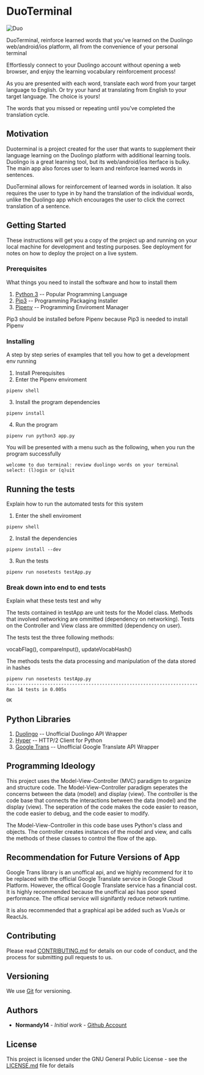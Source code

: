 # DuoTerminal

![Duo](https://vignette.wikia.nocookie.net/duolingo/images/b/be/Duo_2019.png/revision/latest?cb=20190307143704)

DuoTerminal, reinforce learned words that you've learned on the Duolingo web/android/ios platform, all from the convenience of your personal terminal

Effortlessly connect to your Duolingo account without opening a web browser, and enjoy the learning vocabulary reinforcement process!

As you are presented with each word, translate each word from your target language to English.
Or try your hand at translating from English to your target language. The choice is yours!

The words that you missed or repeating until you've completed the translation cycle.

## Motivation

Duoterminal is a project created for the user that wants to supplement their language learning on the Duolingo platform with additional learning tools. Duolingo is a great learning tool, but its web/android/ios iterface is bulky. The main app also forces user to learn and reinforce learned words in sentences.

DuoTerminal allows for reinforcement of learned words in isolation. It also requires the user to type in by hand the translation of the individual words, unlike the Duolingo app which encourages the user to click the correct translation of a sentence.

## Getting Started

These instructions will get you a copy of the project up and running on your local machine for development and testing purposes. See deployment for notes on how to deploy the project on a live system.

### Prerequisites

What things you need to install the software and how to install them

1. [Python 3](https://www.python.org/) -- Popular Programming Language
2. [Pip3](https://stackoverflow.com/questions/6587507/how-to-install-pip-with-python-3) -- Programming Packaging Installer
3. [Pipenv](https://pypi.org/project/pipenv/) -- Programming Enviroment Manager

Pip3 should be installed before Pipenv because Pip3 is needed to install Pipenv

### Installing

A step by step series of examples that tell you how to get a development env running

1. Install Prerequisites
2. Enter the Pipenv enviroment

```
pipenv shell
```

3. Install the program dependencies

```
pipenv install
```

4. Run the program

```
pipenv run python3 app.py
```

You will be presented with a menu such as the following, when you run the program successfully

```
welcome to duo terminal: review duolingo words on your terminal
select: (l)ogin or (q)uit
```

## Running the tests

Explain how to run the automated tests for this system

1. Enter the shell enviroment

```
pipenv shell
```

2. Install the dependencies

```
pipenv install --dev
```

3. Run the tests

```
pipenv run nosetests testApp.py
```


### Break down into end to end tests

Explain what these tests test and why

The tests contained in testApp are unit tests for the Model class.
Methods that involved networking are ommitted (dependency on networking).
Tests on the Controller and View class are ommitted (dependency on user).


The tests test the three following methods:

  vocabFlag(), compareInput(), updateVocabHash()

The methods tests the data processing and manipulation of the data stored in hashes

```
pipenv run nosetests testApp.py
----------------------------------------------------------------------
Ran 14 tests in 0.005s

OK
```
<!--

## Deployment

Add additional notes about how to deploy this on a live system

-->

## Python Libraries

1. [Duolingo](https://github.com/KartikTalwar/Duolingo/) -- Unofficial Duolingo API Wrapper
2. [Hyper](https://github.com/python-hyper/hyper/) -- HTTP/2 Client for Python
3. [Google Trans](https://github.com/ssut/py-googletrans/) -- Unofficial Google Translate API Wrapper

## Programming Ideology

This project uses the Model-View-Controller (MVC) paradigm to organize and structure code. The Model-View-Controller paradigm seperates the concerns between the data (model) and display (view). The controller is the code base that connects the interactions between the data (model) and the display (view). The seperation of the code makes the code easier to reason, the code easier to debug, and the code easier to modify.

The Model-View-Controller in this code base uses Python's class and objects. The controller creates instances of the model and view, and calls the methods of these classes to control the flow of the app.

## Recommendation for Future Versions of App

Google Trans library is an unoffical api, and we highly recommend for it to be replaced with the official Google Translate service in Google Cloud Platform. However, the offical Google Translate service has a financial cost. It is highly recommended because the unoffical api has poor speed performance. The offical service will signifantly reduce network runtime.

It is also recommended that a graphical api be added such as VueJs or ReactJs.

## Contributing

Please read [CONTRIBUTING.md](https://gist.github.com/PurpleBooth/b24679402957c63ec426) for details on our code of conduct, and the process for submitting pull requests to us.

## Versioning

We use [Git](https://gist.github.com/derhuerst/1b15ff4652a867391f03) for versioning.

## Authors

* **Normandy14** - *Initial work* - [Github Account](https://github.com/Normandy14)

## License

This project is licensed under the GNU General Public License - see the [LICENSE.md](LICENSE.md) file for details

<!--

## Acknowledgments

* Hat tip to anyone whose code was used
* Inspiration
* etc

-->